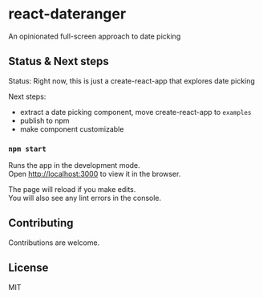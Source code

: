 # react-dateranger

An opinionated full-screen approach to date picking

## Status & Next steps

Status: Right now, this is just a create-react-app that explores date picking

Next steps:

- extract a date picking component, move create-react-app to `examples`
- publish to npm
- make component customizable

### `npm start`

Runs the app in the development mode.<br>
Open [http://localhost:3000](http://localhost:3000) to view it in the browser.

The page will reload if you make edits.<br>
You will also see any lint errors in the console.

## Contributing

Contributions are welcome.

## License

MIT
